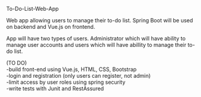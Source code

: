 
To-Do-List-Web-App

Web app allowing users to manage their to-do list. Spring Boot will be used on backend and Vue.js on frontend.

App will have two types of users. Administrator which will have ability to manage user accounts and users which will have abillity to manage their to-do list.

(TO DO)  
-build front-end using Vue.js, HTML, CSS, Bootstrap  
-login and registration (only users can register, not admin)  
-limit access by user roles using spring security  
-write tests with Junit and RestAssured  

